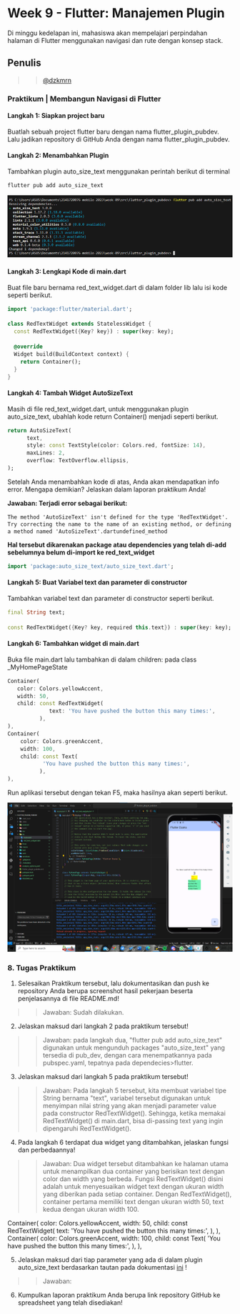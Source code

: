 # Week 9 - Flutter: Manajemen Plugin

Di minggu kedelapan ini, mahasiswa akan mempelajari perpindahan halaman di Flutter menggunakan navigasi dan rute dengan konsep stack.  

## Penulis

>> [@dzkmrn](https://www.github.com/dzkmrn)

### Praktikum | Membangun Navigasi di Flutter

#### Langkah 1: Siapkan project baru
Buatlah sebuah project flutter baru dengan nama flutter_plugin_pubdev. Lalu jadikan repository di GitHub Anda dengan nama flutter_plugin_pubdev.

#### Langkah 2: Menambahkan Plugin
Tambahkan plugin auto_size_text menggunakan perintah berikut di terminal

```dart
flutter pub add auto_size_text
```

<img src = 'docs/ss01.png'>

#### Langkah 3: Lengkapi Kode di main.dart
Buat file baru bernama red_text_widget.dart di dalam folder lib lalu isi kode seperti berikut.

```dart
import 'package:flutter/material.dart';

class RedTextWidget extends StatelessWidget {
  const RedTextWidget({Key? key}) : super(key: key);

  @override
  Widget build(BuildContext context) {
    return Container();
  }
}
```

#### Langkah 4: Tambah Widget AutoSizeText
Masih di file red_text_widget.dart, untuk menggunakan plugin auto_size_text, ubahlah kode return Container() menjadi seperti berikut.

```dart
return AutoSizeText(
      text,
      style: const TextStyle(color: Colors.red, fontSize: 14),
      maxLines: 2,
      overflow: TextOverflow.ellipsis,
);
```

Setelah Anda menambahkan kode di atas, Anda akan mendapatkan info error. Mengapa demikian? Jelaskan dalam laporan praktikum Anda!

**Jawaban: Terjadi error sebagai berikut:**

```
The method 'AutoSizeText' isn't defined for the type 'RedTextWidget'.
Try correcting the name to the name of an existing method, or defining a method named 'AutoSizeText'.dartundefined_method
```

**Hal tersebut dikarenakan package atau dependencies yang telah di-add sebelumnya belum di-import ke red_text_widget**

```dart
import 'package:auto_size_text/auto_size_text.dart';
```

#### Langkah 5: Buat Variabel text dan parameter di constructor
Tambahkan variabel text dan parameter di constructor seperti berikut.

```dart
final String text;

const RedTextWidget({Key? key, required this.text}) : super(key: key);  
```

#### Langkah 6: Tambahkan widget di main.dart
Buka file main.dart lalu tambahkan di dalam children: pada class _MyHomePageState

```dart
Container(
   color: Colors.yellowAccent,
   width: 50,
   child: const RedTextWidget(
             text: 'You have pushed the button this many times:',
          ),
),
Container(
    color: Colors.greenAccent,
    width: 100,
    child: const Text(
           'You have pushed the button this many times:',
          ),
),
```

Run aplikasi tersebut dengan tekan F5, maka hasilnya akan seperti berikut.

<img src = 'docs/ss02.png'>

### 8. Tugas Praktikum
1. Selesaikan Praktikum tersebut, lalu dokumentasikan dan push ke repository Anda berupa screenshot hasil pekerjaan beserta penjelasannya di file README.md!

>> Jawaban: Sudah dilakukan.

2. Jelaskan maksud dari langkah 2 pada praktikum tersebut!

>> Jawaban: pada langkah dua, "flutter pub add auto_size_text" digunakan untuk mengunduh packages "auto_size_text" yang tersedia di pub_dev, dengan cara menempatkannya pada pubspec.yaml, tepatnya pada dependecies>flutter. 

3. Jelaskan maksud dari langkah 5 pada praktikum tersebut!

>> Jawaban: Pada langkah 5 tersebut, kita membuat variabel tipe String bernama "text", variabel tersebut digunakan untuk menyimpan nilai string yang akan menjadi parameter value pada constructor RedTextWidget(). Sehingga, ketika memakai RedTextWidget() di main.dart, bisa di-passing text yang ingin dipengaruhi RedTextWidget().

4. Pada langkah 6 terdapat dua widget yang ditambahkan, jelaskan fungsi dan perbedaannya!

>> Jawaban: Dua widget tersebut ditambahkan ke halaman utama untuk menampilkan dua container yang berisikan text dengan color dan width yang berbeda. Fungsi RedTextWidget() disini adalah untuk menyesuaikan widget text dengan ukuran width yang diberikan pada setiap container. Dengan RedTextWidget(), container pertama memiliki text dengan ukuran width 50, text kedua dengan ukuran width 100. 

Container(
   color: Colors.yellowAccent,
   width: 50,
   child: const RedTextWidget(
             text: 'You have pushed the button this many times:',
          ),
),
Container(
    color: Colors.greenAccent,
    width: 100,
    child: const Text(
           'You have pushed the button this many times:',
          ),
),


5. Jelaskan maksud dari tiap parameter yang ada di dalam plugin auto_size_text berdasarkan tautan pada dokumentasi [ini](https://pub.dev/documentation/auto_size_text/latest/) !

>> Jawaban: 

6. Kumpulkan laporan praktikum Anda berupa link repository GitHub ke spreadsheet yang telah disediakan!
